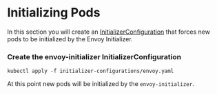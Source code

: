 # Initializing Pods

In this section you will create an [InitializerConfiguration](https://kubernetes.io/docs/admin/extensible-admission-controllers/#configure-initializers-on-the-fly) that forces new pods to be initialized by the Envoy Initializer.

### Create the envoy-initializer InitializerConfiguration

```
kubectl apply -f initializer-configurations/envoy.yaml
```

At this point new pods will be initialized by the `envoy-initializer`.
